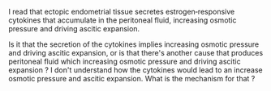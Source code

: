 I read that ectopic endometrial tissue secretes estrogen‑responsive cytokines that accumulate in the peritoneal fluid, increasing osmotic pressure and driving ascitic expansion.

Is it that the secretion of the cytokines implies increasing osmotic pressure and driving ascitic expansion, or is that there's another cause that produces peritoneal fluid which increasing osmotic pressure and driving ascitic expansion ? I don't understand how the cytokines would lead to an increase osmotic pressure and ascitic expansion. What is the mechanism for that ?
